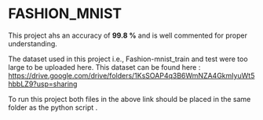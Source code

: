 # FASHION_MNIST

This project ahs an accuracy of **99.8 %** and is well commented for proper understanding.

The dataset used in this project i.e., Fashion-mnist_train and test were too large to be uploaded here. This dataset can be found here : https://drive.google.com/drive/folders/1KsSOAP4q3B6WmNZA4GkmIyuWt5hbbLZ9?usp=sharing

To run this project both files in the above link should be placed in the same folder as the python script .


